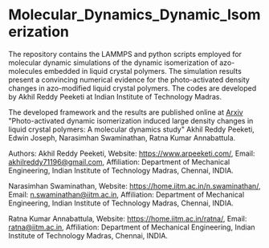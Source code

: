 # Molecular_Dynamics_Dynamic_Isomerization
The repository contains the LAMMPS and python scripts employed for molecular dynamic simulations of the dynamic isomerization of azo-molecules embedded in liquid crystal polymers. The simulation results present a convincing numerical evidence for the photo-activated density changes in azo-modified liquid crystal polymers. The codes are developed by Akhil Reddy Peeketi at Indian Institute of Technology Madras. 

The developed framework and the results are published online at [Arxiv](https://doi.org/10.48550/arXiv.2305.14990) "Photo-activated dynamic isomerization induced large density changes in liquid crystal polymers: A molecular dynamics study" Akhil Reddy Peeketi, Edwin Joseph, Narasimhan Swaminathan, Ratna Kumar Annabattula.


Authors: Akhil Reddy Peeketi, Website: https://www.arpeeketi.com/, Email: akhilreddy71196@gmail.com, Affiliation: Department of Mechanical Engineering, Indian Institute of Technology Madras, Chennai, INDIA.

Narasimhan Swaminathan, Website: https://home.iitm.ac.in/n.swaminathan/, Email: n.swaminathan@iitm.ac.in, Affiliation: Department of Mechanical Engineering, Indian Institute of Technology Madras, Chennai, INDIA.

Ratna Kumar Annabattula, Website: https://home.iitm.ac.in/ratna/, Email: ratna@iitm.ac.in, Affiliation: Department of Mechanical Engineering, Indian Institute of Technology Madras, Chennai, INDIA.
